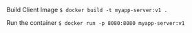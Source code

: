 
Build Client Image
`$ docker build -t myapp-server:v1 .`

Run the container
`$ docker run -p 8080:8080 myapp-server:v1 `

